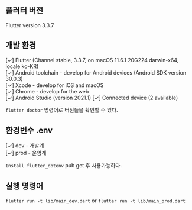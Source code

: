 ## 플러터 버전

Flutter version 3.3.7

## 개발 환경

[✓] Flutter (Channel stable, 3.3.7, on macOS 11.6.1 20G224 darwin-x64, locale ko-KR)  
[✓] Android toolchain - develop for Android devices (Android SDK version 30.0.3)  
[✓] Xcode - develop for iOS and macOS  
[✓] Chrome - develop for the web  
[✓] Android Studio (version 2021.1)
[✓] Connected device (2 available)

```flutter doctor``` 명령어로 버전들을 확인할 수 있다.

## 환경변수 .env

[✓] dev - 개발계  
[✓] prod - 운영계

```Install flutter_dotenv``` pub get 후 사용가능하다.

## 실행 명령어

```flutter run -t lib/main_dev.dart```  or ```flutter run -t lib/main_prod.dart``` 
